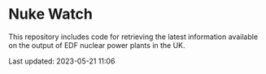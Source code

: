 # Nuke Watch

This repository includes code for retrieving the latest information available on the output of EDF nuclear power plants in the UK.

Last updated: 2023-05-21 11:06